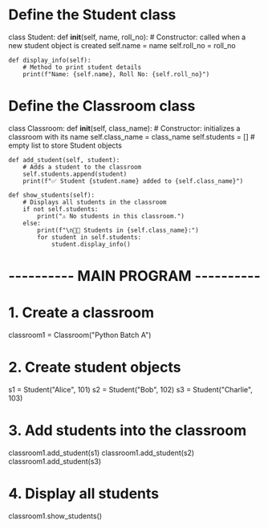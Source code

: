 # Define the Student class
class Student:
    def __init__(self, name, roll_no):
        # Constructor: called when a new student object is created
        self.name = name
        self.roll_no = roll_no

    def display_info(self):
        # Method to print student details
        print(f"Name: {self.name}, Roll No: {self.roll_no}")


# Define the Classroom class
class Classroom:
    def __init__(self, class_name):
        # Constructor: initializes a classroom with its name
        self.class_name = class_name
        self.students = []   # empty list to store Student objects

    def add_student(self, student):
        # Adds a student to the classroom
        self.students.append(student)
        print(f"✅ Student {student.name} added to {self.class_name}")

    def show_students(self):
        # Displays all students in the classroom
        if not self.students:
            print("⚠️ No students in this classroom.")
        else:
            print(f"\n👩‍🎓 Students in {self.class_name}:")
            for student in self.students:
                student.display_info()


# ---------- MAIN PROGRAM ----------
# 1. Create a classroom
classroom1 = Classroom("Python Batch A")

# 2. Create student objects
s1 = Student("Alice", 101)
s2 = Student("Bob", 102)
s3 = Student("Charlie", 103)

# 3. Add students into the classroom
classroom1.add_student(s1)
classroom1.add_student(s2)
classroom1.add_student(s3)

# 4. Display all students
classroom1.show_students()
